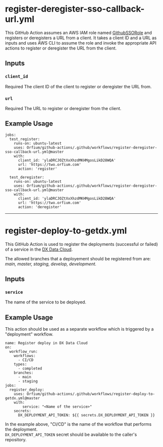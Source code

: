 # register-deregister-sso-callback-url.yml

This GitHub Action assumes an AWS IAM role named [GithubSSORole](https://github.com/Orfium/aws-management/pull/889/files) and registers or deregisters a URL from a client.
It takes a client ID and a URL as inputs and uses AWS CLI to assume the role and invoke the appropriate API actions to register or deregister the URL from the client.

## Inputs

### `client_id`
Required The client ID of the client to register or deregister the URL from.

### `url`
Required The URL to register or deregister from the client.

## Example Usage

```
jobs:
  test_register:
    runs-on: ubuntu-latest
    uses: Orfium/github-actions/.github/workflows/register-deregister-sso-callback-url.yml@master
    with:
      client_id: 'ylaDRCJOZtXxXhzdMKHMgosLikD28WQA'
      url: 'https://two.orfium.com'
      action: 'register'

  test_deregister:
    runs-on: ubuntu-latest
    uses: Orfium/github-actions/.github/workflows/register-deregister-sso-callback-url.yml@master
    with:
      client_id: 'ylaDRCJOZtXxXhzdMKHMgosLikD28WQA'
      url: 'https://two.orfium.com'
      action: 'deregister'
```
---

# register-deploy-to-getdx.yml
This GitHub Action is used to register the deployments (successful or failed) of a service in the [DX Data Cloud](https://app.getdx.com/datacloud/reports/deploys?teams=&tags=&range=l4w&interval=w&services=&envs=).  

The allowed branches that a deployement should be registered from are: _main, master, staging, develop, development._

## Inputs

### `service`
The name of the service to be deployed.

## Example Usage

This action should be used as a separate workflow which is triggered by a "deployment" workflow.

```
name: Register deploy in DX Data Cloud
on:
  workflow_run:
    workflows:
      - CI/CD
    types:
      - completed
    branches:
      - main
      - staging
jobs:
  register_deploy:
    uses: Orfium/github-actions/.github/workflows/register-deploy-to-getdx.yml@master
    with:
        service: "<Name of the service>"
    secrets:
      DX_DEPLOYMENT_API_TOKEN: ${{ secrets.DX_DEPLOYMENT_API_TOKEN }}

```
In the example above, "CI/CD" is the name of the workflow that performs the deployment.  
`DX_DEPLOYMENT_API_TOKEN` secret should be available to the caller's repository.